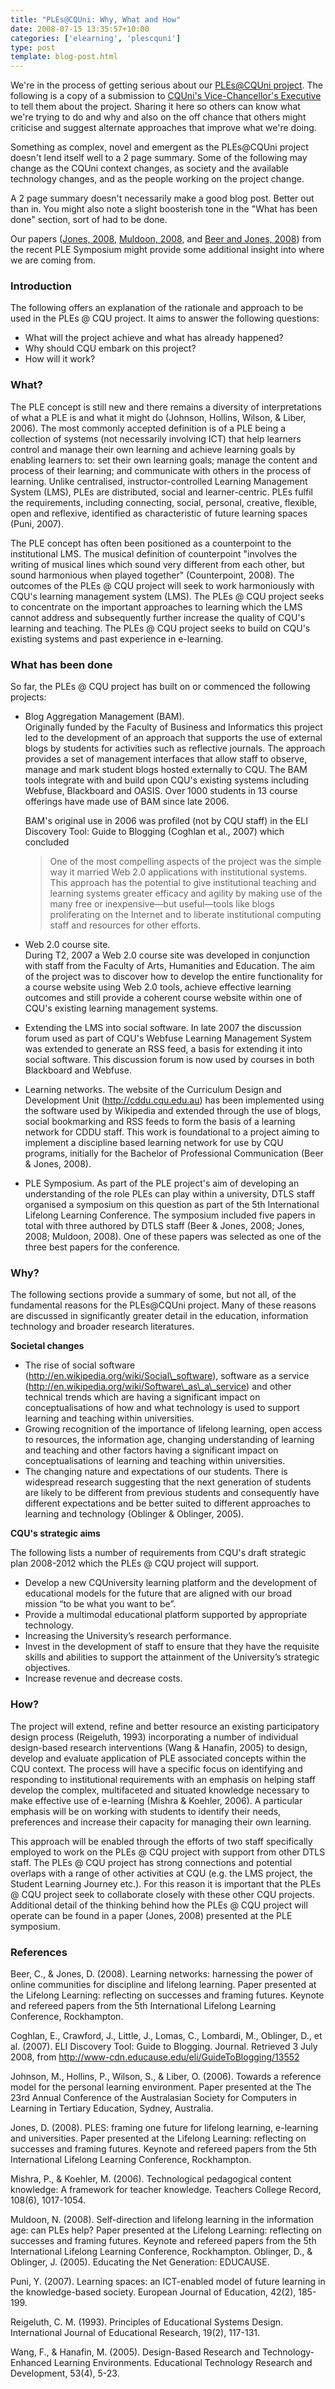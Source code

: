```yaml
---
title: "PLEs@CQUni: Why, What and How"
date: 2008-07-15 13:35:57+10:00
categories: ['elearning', 'plescquni']
type: post
template: blog-post.html
---
```

We're in the process of getting serious about our [PLEs@CQUni project](http://cddu.cqu.edu.au/index.php/PLEs%40CQUni). The following is a copy of a submission to [CQUni's Vice-Chancellor's Executive](http://www.cqu.edu.au/) to tell them about the project. Sharing it here so others can know what we're trying to do and why and also on the off chance that others might criticise and suggest alternate approaches that improve what we're doing.

Something as complex, novel and emergent as the PLEs@CQUni project doesn't lend itself well to a 2 page summary. Some of the following may change as the CQUni context changes, as society and the available technology changes, and as the people working on the project change.

A 2 page summary doesn't necessarily make a good blog post. Better out than in. You might also note a slight boosterish tone in the "What has been done" section, sort of had to be done.

Our papers ([Jones, 2008](http://hdl.cqu.edu.au/10018/1343), [Muldoon, 2008](http://hdl.cqu.edu.au/10018/13499), and [Beer and Jones, 2008](http://acquire.cqu.edu.au:8080/vital/access/manager/Repository/cqu:2886)) from the recent PLE Symposium might provide some additional insight into where we are coming from.

### Introduction

The following offers an explanation of the rationale and approach to be used in the PLEs @ CQU project. It aims to answer the following questions:

- What will the project achieve and what has already happened?
- Why should CQU embark on this project?
- How will it work?

### What?

The PLE concept is still new and there remains a diversity of interpretations of what a PLE is and what it might do (Johnson, Hollins, Wilson, & Liber, 2006). The most commonly accepted definition is of a PLE being a collection of systems (not necessarily involving ICT) that help learners control and manage their own learning and achieve learning goals by enabling learners to: set their own learning goals; manage the content and process of their learning; and communicate with others in the process of learning. Unlike centralised, instructor-controlled Learning Management System (LMS), PLEs are distributed, social and learner-centric. PLEs fulfil the requirements, including connecting, social, personal, creative, flexible, open and reflexive, identified as characteristic of future learning spaces (Puni, 2007).

The PLE concept has often been positioned as a counterpoint to the institutional LMS. The musical definition of counterpoint "involves the writing of musical lines which sound very different from each other, but sound harmonious when played together" (Counterpoint, 2008). The outcomes of the PLEs @ CQU project will seek to work harmoniously with CQU's learning management system (LMS). The PLEs @ CQU project seeks to concentrate on the important approaches to learning which the LMS cannot address and subsequently further increase the quality of CQU's learning and teaching. The PLEs @ CQU project seeks to build on CQU's existing systems and past experience in e-learning.

### What has been done

So far, the PLEs @ CQU project has built on or commenced the following projects:

- Blog Aggregation Management (BAM).  
    Originally funded by the Faculty of Business and Informatics this project led to the development of an approach that supports the use of external blogs by students for activities such as reflective journals. The approach provides a set of management interfaces that allow staff to observe, manage and mark student blogs hosted externally to CQU. The BAM tools integrate with and build upon CQU's existing systems including Webfuse, Blackboard and OASIS. Over 1000 students in 13 course offerings have made use of BAM since late 2006.
    
    BAM's original use in 2006 was profiled (not by CQU staff) in the ELI Discovery Tool: Guide to Blogging (Coghlan et al., 2007) which concluded
    
    > One of the most compelling aspects of the project was the simple way it married Web 2.0 applications with institutional systems. This approach has the potential to give institutional teaching and learning systems greater efficacy and agility by making use of the many free or inexpensive—but useful—tools like blogs proliferating on the Internet and to liberate institutional computing staff and resources for other efforts.
    
- Web 2.0 course site.  
    During T2, 2007 a Web 2.0 course site was developed in conjunction with staff from the Faculty of Arts, Humanities and Education. The aim of the project was to discover how to develop the entire functionality for a course website using Web 2.0 tools, achieve effective learning outcomes and still provide a coherent course website within one of CQU's existing learning management systems.
- Extending the LMS into social software. In late 2007 the discussion forum used as part of CQU's Webfuse Learning Management System was extended to generate an RSS feed, a basis for extending it into social software. This discussion forum is now used by courses in both Blackboard and Webfuse.
- Learning networks. The website of the Curriculum Design and Development Unit (http://cddu.cqu.edu.au) has been implemented using the software used by Wikipedia and extended through the use of blogs, social bookmarking and RSS feeds to form the basis of a learning network for CDDU staff. This work is foundational to a project aiming to implement a discipline based learning network for use by CQU programs, initially for the Bachelor of Professional Communication (Beer & Jones, 2008).
- PLE Symposium. As part of the PLE project's aim of developing an understanding of the role PLEs can play within a university, DTLS staff organised a symposium on this question as part of the 5th International Lifelong Learning Conference. The symposium included five papers in total with three authored by DTLS staff (Beer & Jones, 2008; Jones, 2008; Muldoon, 2008). One of these papers was selected as one of the three best papers for the conference.

### Why?

The following sections provide a summary of some, but not all, of the fundamental reasons for the PLEs@CQUni project. Many of these reasons are discussed in significantly greater detail in the education, information technology and broader research literatures.

**Societal changes**

- The rise of social software (http://en.wikipedia.org/wiki/Social\_software), software as a service (http://en.wikipedia.org/wiki/Software\_as\_a\_service) and other technical trends which are having a significant impact on conceptualisations of how and what technology is used to support learning and teaching within universities.
- Growing recognition of the importance of lifelong learning, open access to resources, the information age, changing understanding of learning and teaching and other factors having a significant impact on conceptualisations of learning and teaching within universities.
- The changing nature and expectations of our students. There is widespread research suggesting that the next generation of students are likely to be different from previous students and consequently have different expectations and be better suited to different approaches to learning and technology (Oblinger & Oblinger, 2005).

**CQU's strategic aims**

The following lists a number of requirements from CQU's draft strategic plan 2008-2012 which the PLEs @ CQU project will support.

- Develop a new CQUniversity learning platform and the development of educational models for the future that are aligned with our broad mission “to be what you want to be”.
- Provide a multimodal educational platform supported by appropriate technology.
- Increasing the University’s research performance.
- Invest in the development of staff to ensure that they have the requisite skills and abilities to support the attainment of the University’s strategic objectives.
- Increase revenue and decrease costs.

### How?

The project will extend, refine and better resource an existing participatory design process (Reigeluth, 1993) incorporating a number of individual design-based research interventions (Wang & Hanafin, 2005) to design, develop and evaluate application of PLE associated concepts within the CQU context. The process will have a specific focus on identifying and responding to institutional requirements with an emphasis on helping staff develop the complex, multifaceted and situated knowledge necessary to make effective use of e-learning (Mishra & Koehler, 2006). A particular emphasis will be on working with students to identify their needs, preferences and increase their capacity for managing their own learning.

This approach will be enabled through the efforts of two staff specifically employed to work on the PLEs @ CQU project with support from other DTLS staff. The PLEs @ CQU project has strong connections and potential overlaps with a range of other activities at CQU (e.g. the LMS project, the Student Learning Journey etc.). For this reason it is important that the PLEs @ CQU project seek to collaborate closely with these other CQU projects. Additional detail of the thinking behind how the PLEs @ CQU project will operate can be found in a paper (Jones, 2008) presented at the PLE symposium.

### References

Beer, C., & Jones, D. (2008). Learning networks: harnessing the power of online communities for discipline and lifelong learning. Paper presented at the Lifelong Learning: reflecting on successes and framing futures. Keynote and refereed papers from the 5th International Lifelong Learning Conference, Rockhampton.

Coghlan, E., Crawford, J., Little, J., Lomas, C., Lombardi, M., Oblinger, D., et al. (2007). ELI Discovery Tool: Guide to Blogging. Journal. Retrieved 3 July 2008, from http://www-cdn.educause.edu/eli/GuideToBlogging/13552

Johnson, M., Hollins, P., Wilson, S., & Liber, O. (2006). Towards a reference model for the personal learning environment. Paper presented at the The 23rd Annual Conference of the Australasian Society for Computers in Learning in Tertiary Education, Sydney, Australia.

Jones, D. (2008). PLES: framing one future for lifelong learning, e-learning and universities. Paper presented at the Lifelong Learning: reflecting on successes and framing futures. Keynote and refereed papers from the 5th International Lifelong Learning Conference, Rockhampton.

Mishra, P., & Koehler, M. (2006). Technological pedagogical content knowledge: A framework for teacher knowledge. Teachers College Record, 108(6), 1017-1054.

Muldoon, N. (2008). Self-direction and lifelong learning in the information age: can PLEs help? Paper presented at the Lifelong Learning: reflecting on successes and framing futures. Keynote and refereed papers from the 5th International Lifelong Learning Conference, Rockhampton. Oblinger, D., & Oblinger, J. (2005). Educating the Net Generation: EDUCAUSE.

Puni, Y. (2007). Learning spaces: an ICT-enabled model of future learning in the knowledge-based society. European Journal of Education, 42(2), 185-199.

Reigeluth, C. M. (1993). Principles of Educational Systems Design. International Journal of Educational Research, 19(2), 117-131.

Wang, F., & Hanafin, M. (2005). Design-Based Research and Technology-Enhanced Learning Environments. Educational Technology Research and Development, 53(4), 5-23.